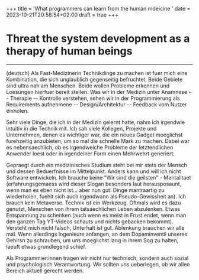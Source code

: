 +++
title = 'What programmers can learn from the human mdeicine  '
date = 2023-10-21T20:58:54+02:00
draft = true
+++

# Threat the system development as a therapy of human beings


--- 
(deutsch) 
Als Fast-Medizinerin Technikdinge zu machen ist fuer mich eine Kombination, die sich unglaublich gegenseitig befruchtet. Beide Gebiete sind ultra nah am Menschen. Beide wollen Probleme erkennen und Loesungen hierfuer bereit stellen. Was wir in der Medizin unter Anamnese -- Therapie -- Kontrolle verstehen, sehen wir in der Programmierung als Requirements aufnehmene -- Design/Architektur -- Feedback vom Nutzer einholen. 

Sehr viele Dinge, die ich in der Medizin gelernt hatte, nahm ich irgendwie intuitiv in die Technik mit. 
Ich sah viele Kollegen, Projekte und Unternehmen, denen es wichtiger war, die ein neues Gadget moeglichst furehzeitig anzubieten, um so mal die schnelle Mark zu machen. Dabei war es nebensaechlich, ob es irgendwelche Probleme der letztendlichen Anwender loest oder in irgendeiner Form einen Mehrwehrt generiert. 

Gepraegt durch ein medizinisches Studium steht bei mir stets der Mensch und dessen Beduerfnisse im Mittelpunkt. Anders kann und will ich nicht Software entwickeln. Ich brauche keine "Wir sind die geilsten" - Mentalitaet (erfahrungsgemaess wird dieser Slogan besonders laut herausposaunt, wenn man es eben nicht ist... aber nun gut: Dinge mantraartig zu wiederholen, fuehlt sich auch irgendwann als Pseudo-Gewissheit an). Ich brauch kein Metaverse. 
Technik ist ein Werkzeug. Oftmals wird es dazu genutzt, Menschen von ihrem tatsaechlichen Leben abzulenken. Etwas Entspannung zu schenken (auch wenn es meist in Frust endet, wenn man den ganzen Tag YT-Videos schauts und nichts gebacken bekommt). 
Versteht mich nicht falsch, Unterhalt ist gut. Ablenkung brauchen wir alle mal. Wenn allerdings Ingenieure anfangen, an dem Dopaminventil unseres Gehirsn zu schrauben, um uns moeglichst lang in ihrem Sog zu halten, laeuft etwas grundlegend schief. 

Als Programmier:innen tragen wir nicht nur technisch, sondern auch sozial und psychologisch Verantwortung. Wir sollten uns ueberlegen, ob wir allen Bereich aktuell gerecht werden. 